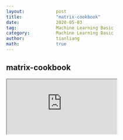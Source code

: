 ```yaml
---
layout:            post
title:             "matrix-cookbook"
date:              2020-05-03
tag:               Machine Learning Basic
category:          Machine Learning Basic
author:            tianliang
math:              true
---
```

## matrix-cookbook

<object data="https://www.ics.uci.edu/~welling/teaching/KernelsICS273B/MatrixCookBook.pdf" type="application/pdf">
    <iframe src="https://docs.google.com/viewer?url=https://www.ics.uci.edu/~welling/teaching/KernelsICS273B/MatrixCookBook.pdf&embedded=true"></iframe>
</object>
